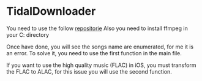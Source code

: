 # TidalDownloader

You need to use the follow [repositorie](https://github.com/nathom/streamrip/tree/dev)
Also you need to install ffmpeg in your C: directory

Once have done, you will see the songs name are enumerated, for me it is an error.
To solve it, you need to use the first function in the main file.

If you want to use the high quality music (FLAC) in iOS, you must transform the FLAC to ALAC, for this issue you will use the second function.
